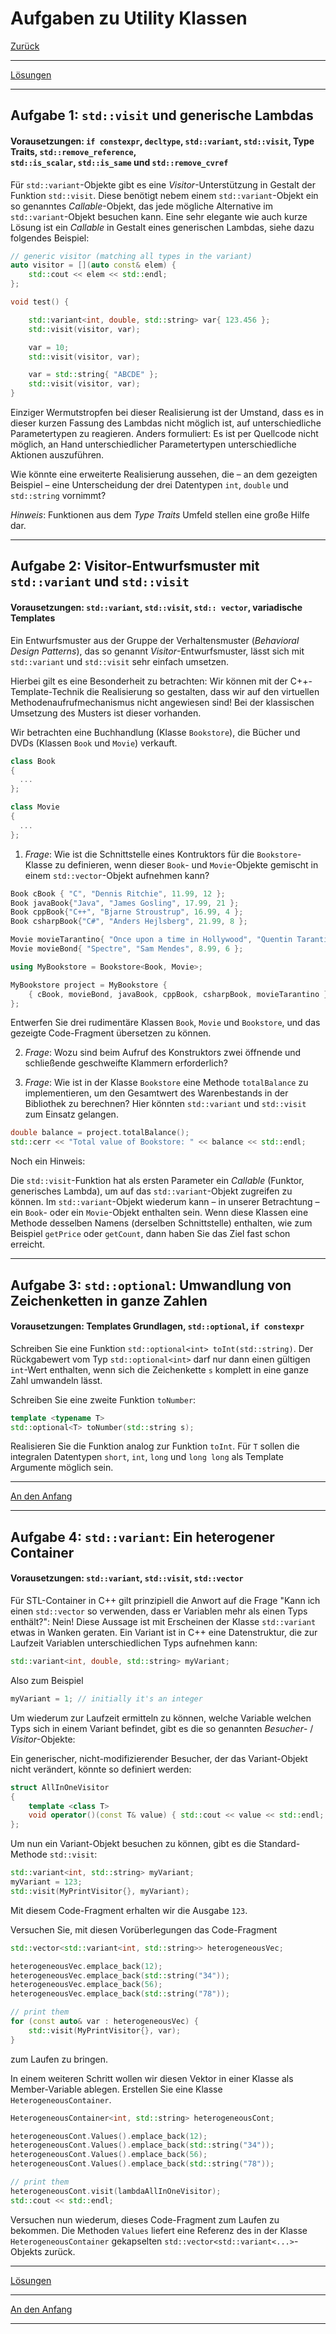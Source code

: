 # Aufgaben zu Utility Klassen

[Zurück](Exercises.md)

---

[Lösungen](Exercises_04_UtilityClasses.cpp)

---

## Aufgabe 1: `std::visit` und generische Lambdas

#### Vorausetzungen: `if constexpr`, `decltype`, `std::variant`, `std::visit`, Type Traits, `std::remove_reference`,<br/>`std::is_scalar`, `std::is_same` und `std::remove_cvref`

Für `std::variant`-Objekte gibt es eine *Visitor*-Unterstützung in Gestalt der Funktion `std::visit`.
Diese benötigt nebem einem `std::variant`-Objekt ein so genanntes *Callable*-Objekt,
das jede mögliche Alternative im `std::variant`-Objekt besuchen kann.
Eine sehr elegante wie auch kurze Lösung ist ein *Callable* in Gestalt eines generischen Lambdas,
siehe dazu folgendes Beispiel:

```cpp
// generic visitor (matching all types in the variant)
auto visitor = [](auto const& elem) {
    std::cout << elem << std::endl;
};

void test() {

    std::variant<int, double, std::string> var{ 123.456 };
    std::visit(visitor, var);

    var = 10;
    std::visit(visitor, var);

    var = std::string{ "ABCDE" };
    std::visit(visitor, var);
}
```

Einziger Wermutstropfen bei dieser Realisierung ist der Umstand,
dass es in dieser kurzen Fassung des Lambdas nicht möglich ist,
auf unterschiedliche Parametertypen zu reagieren.
Anders formuliert: Es ist per Quellcode nicht möglich, an Hand unterschiedlicher Parametertypen
unterschiedliche Aktionen auszuführen.

Wie könnte eine erweiterte Realisierung aussehen,
die &ndash; an dem gezeigten Beispiel &ndash; eine Unterscheidung der drei Datentypen `int`, `double` und `std::string` vornimmt?

*Hinweis*: Funktionen aus dem *Type Traits* Umfeld stellen eine große Hilfe dar.

---

## Aufgabe 2: Visitor-Entwurfsmuster mit `std::variant` und `std::visit`

#### Vorausetzungen: `std::variant`, `std::visit`, `std:: vector`, variadische Templates

Ein Entwurfsmuster aus der Gruppe der Verhaltensmuster (*Behavioral Design Patterns*), das so genannt *Visitor*-Entwurfsmuster,
lässt sich mit `std::variant` und `std::visit` sehr einfach umsetzen.

Hierbei gilt es eine Besonderheit zu betrachten:
Wir können mit der C++-Template-Technik die Realisierung so gestalten,
dass wir auf den virtuellen Methodenaufrufmechanismus nicht angewiesen sind!
Bei der klassischen Umsetzung des Musters ist dieser vorhanden.

Wir betrachten eine Buchhandlung (Klasse `Bookstore`), die Bücher und DVDs (Klassen `Book` und `Movie`) verkauft. 

```cpp
class Book
{
  ...
};

class Movie
{
  ...
};
```

1. *Frage*:
Wie ist die Schnittstelle eines Kontruktors für die `Bookstore`-Klasse zu definieren,
wenn dieser `Book`- und `Movie`-Objekte gemischt in einem `std::vector`-Objekt aufnehmen kann?

```cpp
Book cBook { "C", "Dennis Ritchie", 11.99, 12 };
Book javaBook{"Java", "James Gosling", 17.99, 21 };
Book cppBook{"C++", "Bjarne Stroustrup", 16.99, 4 };
Book csharpBook{"C#", "Anders Hejlsberg", 21.99, 8 };

Movie movieTarantino{ "Once upon a time in Hollywood", "Quentin Tarantino", 6.99, 3 };
Movie movieBond{ "Spectre", "Sam Mendes", 8.99, 6 };

using MyBookstore = Bookstore<Book, Movie>;

MyBookstore project = MyBookstore {
    { cBook, movieBond, javaBook, cppBook, csharpBook, movieTarantino }
};
```

Entwerfen Sie drei rudimentäre Klassen `Book`, `Movie` und `Bookstore`,
und das gezeigte Code-Fragment übersetzen zu können.


2. *Frage*:
Wozu sind beim Aufruf des Konstruktors zwei öffnende und schließende geschweifte Klammern erforderlich?

3. *Frage*:
Wie ist in der Klasse `Bookstore` eine Methode `totalBalance` zu implementieren, um den Gesamtwert des Warenbestands in
der Bibliothek zu berechnen? Hier könnten `std::variant` und `std::visit` zum Einsatz gelangen.

```cpp
double balance = project.totalBalance();
std::cerr << "Total value of Bookstore: " << balance << std::endl;
```

Noch ein Hinweis:

Die `std::visit`-Funktion hat als ersten Parameter ein *Callable* (Funktor, generisches Lambda),
um auf das `std::variant`-Objekt zugreifen zu können. Im `std::variant`-Objekt wiederum kann &ndash; in unserer Betrachtung &ndash;
ein `Book`- oder ein `Movie`-Objekt enthalten sein. Wenn diese Klassen
eine Methode desselben Namens (derselben Schnittstelle) enthalten,
wie zum Beispiel `getPrice` oder `getCount`, dann haben Sie das Ziel fast schon erreicht.

---


## Aufgabe 3: `std::optional`: Umwandlung von Zeichenketten in ganze Zahlen

#### Vorausetzungen: Templates Grundlagen, `std::optional`, `if constexpr`

Schreiben Sie eine Funktion `std::optional<int> toInt(std::string)`.
Der Rückgabewert vom Typ `std::optional<int>` darf nur dann einen gültigen `int`-Wert enthalten,
wenn sich die Zeichenkette `s` komplett in eine ganze Zahl umwandeln lässt.

Schreiben Sie eine zweite Funktion `toNumber`:

```cpp
template <typename T>
std::optional<T> toNumber(std::string s);
```

Realisieren Sie die Funktion analog zur Funktion `toInt`. Für `T` sollen die integralen Datentypen
`short`, `int`, `long` und `long long` als Template Argumente möglich sein.

---

[An den Anfang](#Aufgaben-zu-Utility-Klassen)

---

## Aufgabe 4: `std::variant`: Ein heterogener Container

#### Vorausetzungen: `std::variant`, `std::visit`, `std::vector`

Für STL-Container in C++ gilt prinzipiell die Anwort auf die Frage "Kann ich einen `std::vector` so verwenden,
dass er Variablen mehr als einen Typs enthält?": Nein!
Diese Aussage ist mit Erscheinen der Klasse `std::variant` etwas in Wanken geraten.
Ein Variant ist in C++ eine Datenstruktur, die zur Laufzeit Variablen unterschiedlichen Typs aufnehmen kann:

```cpp
std::variant<int, double, std::string> myVariant;
```

Also zum Beispiel

```cpp
myVariant = 1; // initially it's an integer
```

Um wiederum zur Laufzeit ermitteln zu können, welche Variable welchen Typs sich in einem Variant befindet,
gibt es die so genannten *Besucher*- / *Visitor*-Objekte:

Ein generischer, nicht-modifizierender Besucher, der das Variant-Objekt nicht verändert, könnte so definiert werden:

```cpp
struct AllInOneVisitor
{
    template <class T>
    void operator()(const T& value) { std::cout << value << std::endl; }
};
```

Um nun ein Variant-Objekt besuchen zu können, gibt es die Standard-Methode `std::visit`:

```cpp
std::variant<int, std::string> myVariant;
myVariant = 123;
std::visit(MyPrintVisitor{}, myVariant);
```

Mit diesem Code-Fragment erhalten wir die Ausgabe `123`.

Versuchen Sie, mit diesen Vorüberlegungen das Code-Fragment

```cpp
std::vector<std::variant<int, std::string>> heterogeneousVec;

heterogeneousVec.emplace_back(12);
heterogeneousVec.emplace_back(std::string("34"));
heterogeneousVec.emplace_back(56);
heterogeneousVec.emplace_back(std::string("78"));

// print them
for (const auto& var : heterogeneousVec) {
    std::visit(MyPrintVisitor{}, var);
}
```

zum Laufen zu bringen.

In einem weiteren Schritt wollen wir diesen Vektor in einer Klasse als Member-Variable ablegen.
Erstellen Sie eine Klasse `HeterogeneousContainer`.

```cpp
HeterogeneousContainer<int, std::string> heterogeneousCont;

heterogeneousCont.Values().emplace_back(12);
heterogeneousCont.Values().emplace_back(std::string("34"));
heterogeneousCont.Values().emplace_back(56);
heterogeneousCont.Values().emplace_back(std::string("78"));

// print them
heterogeneousCont.visit(lambdaAllInOneVisitor);
std::cout << std::endl;
```

Versuchen nun wiederum, dieses Code-Fragment zum Laufen zu bekommen.
Die Methoden `Values` liefert eine Referenz des in der Klasse `HeterogeneousContainer`
gekapselten `std::vector<std::variant<...>`-Objekts zurück.

---

[Lösungen](Exercises_04_UtilityClasses.cpp)

---

[An den Anfang](#Aufgaben-zu-Utility-Klassen)

---
